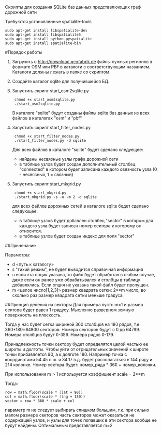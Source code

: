 Скрипты для создания SQLite баз данных представлюющих граф дорожной сети

Требуются установленные spatialite-tools
    
    sudo apt-get install libspatialite-dev
    sudo apt-get install libspatialite5
    sudo apt-get install python-pyspatialite
    sudo apt-get install spatialite-bin

#Порядок работы

1. Загрузить с http://download.geofabrik.de файлы нужных регионов в формате OSM или PBF
  в каталоги с соответствующим названием. Каталоги должны лежать в папке со скриптом.

2. Создайте каталог sqlite для получившейся БД.

3. Запустить скрипт start_osm2sqlite.py

        chmod +x start_osm2sqlite.py
        ./start_osm2sqlite.py
    В каталоге "sqlite" будут созданы файлы sqlite баз данных из всех
    файлов в каталогах "osm" и "pbf"

4. Запустить скрипт start_filter_nodes.py

        chmod +x start_filter_nodes.py
        ./start_filter_nodes.py -d sqlite
    
    Для всех файлов в каталоге "sqlite" будет сделано следуещее:
    - найдены несвязные узлы графа дорожной сети
    - в таблице узлов будет создан дополнительный столбец "connected" в котором будет записана
     каждого связность узла (0 - несвязный, 1 = связный)
 
5. Запустить скрипт start_mkgrid.py

        chmod +x start_mkgrid.py
        ./start_mkgrid.py -s -u -m 2 -d sqlite
        
    для всех файлов дорожных сетей в каталоге sqlite бедет сделано следующее:
     - в таблице узлов будет добавлен столбец "sector" в котором для каждого
        узла будет записан номер сектора к которому он относится.
     - в таблице узлов будет создан индекс для поля "sector"
 
 
##Причечание

Параметры:
    
- d <путь к каталогу>
- s "тихий режим", не будет выводится справочная информация
- u если эта опция указана, то файл будет обработан в любом случае, 
    даже если он ранее уже обрабатывался и столбцы в таблицу добавлялись.
    Если опция не указана такой файл будет пропущен.
- m <целое число[1,2,3]> размер квадрата сетки: 2**m число, 
    во сколько раз размер квадрата сетки меньше градуса.
    
##Принцип деления на секторы
Для примера пусть m=1 и размер сектора будет равен 1 градусу.
Мысленно развернем земную поверхность на плоскость.

Тогда у нас будет сетка шириной 360 столбцов на 180 рядов, т.е. 
360*180=64800 секторов. Номера секторов будут с 0 до 64799.
Номера столбцов будут 0-359. Номера рядов 0-179.

Принадлежность точки сектору будет определятся целой частью ее 
широты и долготы. Чтобы уйти от отрицательных значений к широте точки прибавляется
90, а к долготе 180. Например точка с координатами 54.45 с.ш. и 34.17 в.д.
будет располагаться в 144 ряду  и 214 колонке. Номер сектора будет:
номер_ряда * 360 + номер_колонки.

При использовании m > 1 используется коэффициент scale = 2**m

Тогда: 

    row = math.floor(scale * (lat + 90))
    col = math.floor(scale * (lng + 180))
    sector = row * 360 * scale + col

параметр m не следует выбирать слишком большим, т.к. при сильно малом размере секторов
часть секторов может оказаться не содержащей узлов, и узлы для точек попавших в эти сектора 
вообще не будут найдены. Оптимальным представляется m=2



